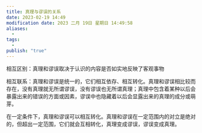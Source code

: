 ```yaml
---
title: 真理与谬误的关系
date: 2023-02-19 14:49
modification date: 2023 二月 19日 星期日 14:49:58
aliases:
  - 
tags:
  - 
publish: "true"
---
```


相互区别：真理和谬误取决于认识的内容是否如实地反映了客观事物

相互联系：真理和谬误是统一的，它们相互依存、相互转化。真理和谬误相比较而存在，没有真理就无所谓谬误，没有谬误也无所谓真理；真理中包含着某种以后会暴露出来的错误的方面或因素，谬误中也隐藏着以后会显露出来的真理的成分或萌芽。

在一定条件下，真理和谬误可以相互转化。真理和谬误在一定范围内的对立是绝对的，但超出一定范围，它们就会互相转化，真理变成谬误，谬误变成真理。